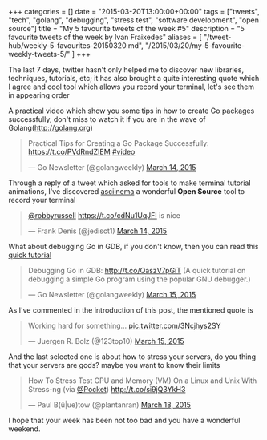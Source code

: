 +++
categories = []
date = "2015-03-20T13:00:00+00:00"
tags = ["tweets", "tech", "golang", "debugging", "stress test", "software development", "open source"]
title = "My 5 favourite tweets of the week #5"
description = "5 favourite tweets of the week by Ivan Fraixedes"
aliases = [
  "/tweet-hub/weekly-5-favourites-20150320.md",
  "/2015/03/20/my-5-favourite-weekly-tweets-5/"
]
+++

The last 7 days, twitter hasn't only helped me to discover new libraries, techniques, tutorials, etc; it has also brought a quite interesting quote which I agree and cool tool which allows you record your terminal, let's see them in appearing order


A practical video which show you some tips in how to create Go packages successfully, don't miss to watch it if you are in the wave of Golang(http://golang.org)

<blockquote class="twitter-tweet tw-align-center" data-partner="tweetdeck"><p>Practical Tips for Creating a Go Package Successfully: <a href="https://t.co/PVdRndZIEM">https://t.co/PVdRndZIEM</a> <a href="https://twitter.com/hashtag/video?src=hash">#video</a></p>&mdash; Go Newsletter (@golangweekly) <a href="https://twitter.com/golangweekly/status/576723470849064960">March 14, 2015</a></blockquote>
<script async src="//platform.twitter.com/widgets.js" charset="utf-8"></script>


Through a reply of a tweet which asked for tools to make terminal tutorial animations, I've discovered [asciinema](https://asciinema.org/) a wonderful __Open Source__ tool to record your terminal

<blockquote class="twitter-tweet tw-align-center" data-partner="tweetdeck"><p><a href="https://twitter.com/robbyrussell">@robbyrussell</a> <a href="https://t.co/cdNu1UqJFI">https://t.co/cdNu1UqJFI</a> is nice</p>&mdash; Frank Denis (@jedisct1) <a href="https://twitter.com/jedisct1/status/576766332781363200">March 14, 2015</a></blockquote>
<script async src="//platform.twitter.com/widgets.js" charset="utf-8"></script>


What about debugging Go in GDB, if you don't know, then you can read this [quick tutorial](http://cevaris.com/2015/03/08/debugging-golang-in-gdb/)

<blockquote class="twitter-tweet tw-align-center" data-partner="tweetdeck"><p>Debugging Go in GDB: <a href="http://t.co/QaszV7pGiT">http://t.co/QaszV7pGiT</a> (A quick tutorial on debugging a simple Go program using the popular GNU debugger.)</p>&mdash; Go Newsletter (@golangweekly) <a href="https://twitter.com/golangweekly/status/577085866046271488">March 15, 2015</a></blockquote>
<script async src="//platform.twitter.com/widgets.js" charset="utf-8"></script>


As I've commented in the introduction of this post, the mentioned quote is

<blockquote class="twitter-tweet tw-align-center" data-partner="tweetdeck"><p>Working hard for something... <a href="http://t.co/3Ncjhys2SY">pic.twitter.com/3Ncjhys2SY</a></p>&mdash; Juergen R. Bolz (@123top10) <a href="https://twitter.com/123top10/status/577121077333217280">March 15, 2015</a></blockquote>
<script async src="//platform.twitter.com/widgets.js" charset="utf-8"></script>


And the last selected one is about how to stress your servers, do you thing that your servers are gods? maybe you want to know their limits

<blockquote class="twitter-tweet tw-align-center" data-partner="tweetdeck"><p>How To Stress Test CPU and Memory (VM) On a Linux and Unix With Stress-ng (via <a href="https://twitter.com/Pocket">@Pocket</a>) <a href="http://t.co/si9jQ3YkH3">http://t.co/si9jQ3YkH3</a></p>&mdash; Paul B(ü|ue)tow (@plantanran) <a href="https://twitter.com/plantanran/status/578320627674849280">March 18, 2015</a></blockquote>
<script async src="//platform.twitter.com/widgets.js" charset="utf-8"></script>


I hope that your week has been not too bad and you have a wonderful weekend.
